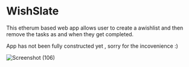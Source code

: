 ﻿# WishSlate
This etherum based web app allows user to create a awishlist and then remove the tasks as and when they get completed.

App has not been fully constructed yet , sorry for the incovenience :)









![Screenshot (106)](https://user-images.githubusercontent.com/81849339/176152002-f1a5078b-aa20-4c1e-b8c9-05abce6e8c7e.png)









